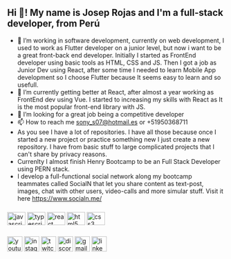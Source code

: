 <h2 align="left">Hi 👋! My name is Josep Rojas and I'm a full-stack developer, from Perú </h2>

- 👀 I’m working in software development, currently on web development, I used to work as Flutter developer on a junior level, but now i want to be a great front-back end developer. Initially I started as FrontEnd developer using basic tools as HTML, CSS and JS. Then I got a job as Junior Dev using React, after some time I needed to learn Mobile App development so I choose Flutter because It seems easy to learn and so usefull.
- 🌱 I’m currently getting better at React, after almost a year working as FrontEnd dev using Vue. I started to increasing my skills with React as It is the most popular front-end library with JS.
- 💞️ I’m looking for a great job being a competitive developer
- 📫 How to reach me sony_s07@hotmail.es or +51950368711
- As you see I have a lot of repositories. I have all those because once I started a new project or practice something new I just create a new repository. I have from basic stuff to large complicated projects that I can't share by privacy reasons.
- Currenlty I almost finish Henry Bootcamp to be an Full Stack Developer using PERN stack.
- I develop a full-functional social network along my bootcamp teammates called SocialN that let you share content as text-post, images, chat with other users, video-calls and more simular stuff. Visit it here https://www.socialn.me/

<!---
llsonyll/llsonyll is a ✨ special ✨ repository because its `README.md` (this file) appears on your GitHub profile.
You can click the Preview link to take a look at your changes.
--->

###

<div align="left">
  <img src="https://cdn.jsdelivr.net/gh/devicons/devicon/icons/javascript/javascript-original.svg" height="30" width="42" alt="javascript logo"  />
  <img src="https://cdn.jsdelivr.net/gh/devicons/devicon/icons/typescript/typescript-plain.svg" height="30" width="42" alt="typescript logo"  />
  <img src="https://cdn.jsdelivr.net/gh/devicons/devicon/icons/react/react-original.svg" height="30" width="42" alt="react logo"  />
  <img src="https://cdn.jsdelivr.net/gh/devicons/devicon/icons/html5/html5-original.svg" height="30" width="42" alt="html5 logo"  />
  <img src="https://cdn.jsdelivr.net/gh/devicons/devicon/icons/css3/css3-original.svg" height="30" width="42" alt="css3 logo"  />
</div>

###

<div align="left">
  <img src="https://img.shields.io/static/v1?message=Youtube&logo=youtube&label=&color=FF0000&logoColor=white&labelColor=&style=for-the-badge" height="35" alt="youtube logo"  />
  <img src="https://img.shields.io/static/v1?message=Instagram&logo=instagram&label=&color=E4405F&logoColor=white&labelColor=&style=for-the-badge" height="35" alt="instagram logo"  />
  <img src="https://img.shields.io/static/v1?message=Twitch&logo=twitch&label=&color=9146FF&logoColor=white&labelColor=&style=for-the-badge" height="35" alt="twitch logo"  />
  <img src="https://img.shields.io/static/v1?message=Discord&logo=discord&label=&color=7289DA&logoColor=white&labelColor=&style=for-the-badge" height="35" alt="discord logo"  />
  <img src="https://img.shields.io/static/v1?message=Gmail&logo=gmail&label=&color=D14836&logoColor=white&labelColor=&style=for-the-badge" height="35" alt="gmail logo"  />
  <img src="https://img.shields.io/static/v1?message=LinkedIn&logo=linkedin&label=&color=0077B5&logoColor=white&labelColor=&style=for-the-badge" height="35" alt="linkedin logo"  />
</div>
